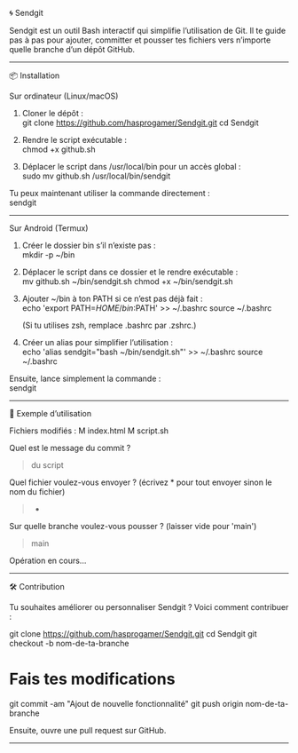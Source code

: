 
🌀 Sendgit

Sendgit est un outil Bash interactif qui simplifie l’utilisation de Git. Il te guide pas à pas pour ajouter, committer et pousser tes fichiers vers n’importe quelle branche d’un dépôt GitHub.

---

📦 Installation

Sur ordinateur (Linux/macOS)

1. Cloner le dépôt :  
   git clone https://github.com/hasprogamer/Sendgit.git
   cd Sendgit

2. Rendre le script exécutable :  
   chmod +x github.sh

3. Déplacer le script dans /usr/local/bin pour un accès global :  
   sudo mv github.sh /usr/local/bin/sendgit

Tu peux maintenant utiliser la commande directement :  
   sendgit

---

Sur Android (Termux)

1. Créer le dossier bin s’il n’existe pas :  
   mkdir -p ~/bin

2. Déplacer le script dans ce dossier et le rendre exécutable :  
   mv github.sh ~/bin/sendgit.sh
   chmod +x ~/bin/sendgit.sh

3. Ajouter ~/bin à ton PATH si ce n’est pas déjà fait :  
   echo 'export PATH=$HOME/bin:$PATH' >> ~/.bashrc
   source ~/.bashrc

   (Si tu utilises zsh, remplace .bashrc par .zshrc.)

4. Créer un alias pour simplifier l’utilisation :  
   echo 'alias sendgit="bash ~/bin/sendgit.sh"' >> ~/.bashrc
   source ~/.bashrc

Ensuite, lance simplement la commande :  
   sendgit

---

🚀 Exemple d’utilisation

Fichiers modifiés :
 M index.html
 M script.sh

Quel est le message du commit ?  
> du script

Quel fichier voulez-vous envoyer ? (écrivez * pour tout envoyer sinon le nom du fichier)  
> *

Sur quelle branche voulez-vous pousser ? (laisser vide pour 'main')  
> main

Opération en cours...

---

🛠️ Contribution

Tu souhaites améliorer ou personnaliser Sendgit ? Voici comment contribuer :

git clone https://github.com/hasprogamer/Sendgit.git
cd Sendgit
git checkout -b nom-de-ta-branche
# Fais tes modifications
git commit -am "Ajout de nouvelle fonctionnalité"
git push origin nom-de-ta-branche

Ensuite, ouvre une pull request sur GitHub.

---

